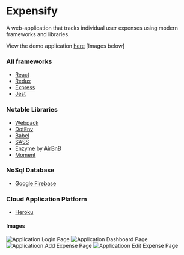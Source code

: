 # Expensify
A web-application that tracks individual user expenses using modern frameworks and libraries.

View the demo application [here](https://arthur-io-expensify.herokuapp.com) [Images below]

### All frameworks
- [React](https://reactjs.org/)
- [Redux](https://react-redux.js.org/)
- [Express](https://expressjs.com/)
- [Jest](https://jestjs.io/)

### Notable Libraries
- [Webpack](https://webpack.js.org/)
- [DotEnv](https://www.npmjs.com/package/dotenv)
- [Babel](https://babeljs.io/)
- [SASS](https://sass-lang.com/guide)
- [Enzyme](https://enzymejs.github.io/enzyme/) by [AirBnB](https://www.airbnb.com/)
- [Moment](https://momentjs.com/)

### NoSql Database
- [Google Firebase](https://firebase.google.com/?gclsrc=aw.ds&&gclid=Cj0KCQjwl9GCBhDvARIsAFunhsnCvAr_XMIbK1GFmdOBZr_aPOJbCrz-_gIFoOyeDxlLJiLpHMaTresaAmnIEALw_wcB)

### Cloud Application Platform
- [Heroku](https://dashboard.heroku.com/apps)
  
#### Images
![Application Login Page](https://i.gyazo.com/162e2dc60e2dd5f82440ccdf392e640f.jpg)
![Application Dashboard Page](https://i.gyazo.com/241dfadfd95ee3f2f91049fb7f7662ac.png)
![Applicatioon Add Expense Page](https://i.gyazo.com/ac85d1860a31494dc047cdfbce96a88d.png)
![Applicatioon Edit Expense Page](https://i.gyazo.com/bc0787ad4c4b67035ced37d7e50629bc.png)

